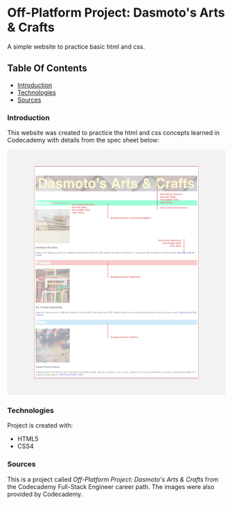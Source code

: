 # Off-Platform Project: Dasmoto's Arts & Crafts

A simple website to practice basic html and css. 

## Table Of Contents
* [Introduction](#Introduction)
* [Technologies](#Technologies)
* [Sources](#Sources)

### Introduction

This website was created to practice the html and css concepts learned in Codecademy with details from the spec sheet below:

![Spec Sheet](https://github.com/jamzzy/dasmotos-artsandcrafts/blob/main/specsheet/dasmotos-arts_redline.webp?raw=true)

### Technologies
Project is created with:
* HTML5
* CSS4

### Sources
This is a project called *Off-Platform Project: Dasmoto's Arts & Crafts* from the Codecademy Full-Stack Engineer career path. The images were also provided by Codecademy.